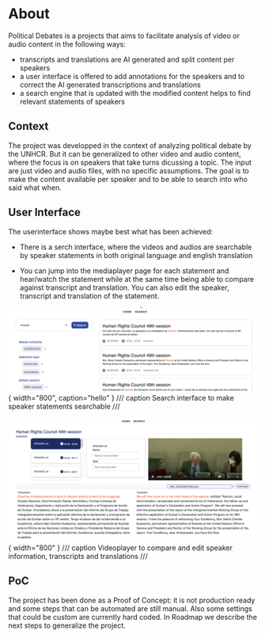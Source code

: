 # About

Political Debates is a projects that aims to facilitate analysis of video or audio content in the following ways:

- transcripts and translations are AI generated and split content per speakers
- a user interface is offered to add annotations for the speakers and to correct the AI generated transcriptions and translations
- a search engine that is updated with the modified content helps to find relevant statements of speakers

## Context

The project was developped in the context of analyzing political debate by the UNHCR.
But it can be generalized to other video and audio content, where the focus is on speakers that take turns dicussing a topic.
The input are just video and audio files, with no specific assumptions. The goal is to make the content available per speaker
and to be able to search into who said what when.

## User Interface

The userinterface shows maybe best what has been achieved:

- There is a serch interface, where the videos and audios are searchable by speaker statements in both original language and english translation

- You can jump into the mediaplayer page for each statement and hear/watch the statement while at the same time being able to compare against transcript and translation. You can also edit the speaker, transcript and translation of the statement.

![Search interface](static/content/search-interface.png){ width="800", caption="hello" }
/// caption
Search interface to make speaker statements searchable
///

![Search interface](static/content/videoplayer-interface.png){ width="800" }
/// caption
Videoplayer to compare and edit speaker information, transcripts and translations
///

## PoC

The project has been done as a Proof of Concept: it is not production ready and some steps that can be automated are still manual. Also some settings that could be custom are currently hard coded. In Roadmap we describe the next steps to generalize the project.
